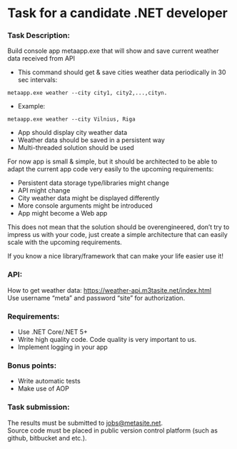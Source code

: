 # Task for a candidate  .NET developer

### Task Description:

Build console app metaapp.exe that will show and save current weather data received from API

* This command should get & save cities weather data periodically in 30 sec intervals: 

```metaapp.exe weather --city city1, city2,...,cityn.```

* Example: 

```metaapp.exe weather --city Vilnius, Riga```

* App should display city weather data
* Weather data should be saved in a persistent way
* Multi-threaded solution should be used

For now app is small & simple, but it should be architected to be able to adapt the current app code very easily to the upcoming requirements:

* Persistent data storage type/libraries might change
* API might change
* City weather data might be displayed differently
* More console arguments might be introduced
* App might become a Web app

This does not mean that the solution should be overengineered, don’t try to impress us with your code, just create a simple architecture that can easily scale with the upcoming requirements.

If you know a nice library/framework that can make your life easier use it!

### API:

How to get weather data: https://weather-api.m3tasite.net/index.html  
Use username “meta” and password “site” for authorization.

### Requirements:

* Use .NET Core/.NET 5+
* Write high quality code. Code quality is very important to us.
* Implement logging in your app

### Bonus points:

* Write automatic tests
* Make use of AOP

### Task submission:

The results must be submitted to jobs@metasite.net.  
Source code must be placed in public version control platform (such as github, bitbucket and etc.).
